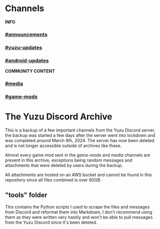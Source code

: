 # Channels
**INFO**
### [#announcements](announcements.md)
### [#yuzu-updates](yuzu-updates.md)
### [#android-updates](android-updates.md)

**COMMUNITY CONTENT**
### [#media](media.md)
### [#game-mods](game-mods.md)
#

# The Yuzu Discord Archive
This is a backup of a few important channels from the Yuzu Discord server, the backup was started a few days after the server went into lockdown and was completed around March 9th, 2024. The server has now been deleted and is not longer accessible outside of archives like these.

Almost every game mod sent in the *game-mods* and *media* channels are present in this archive, exceptions being random messages and attachments that were deleted by users during the backup.

All attachments are hosted on an AWS bucket and cannot be found in this repository since all files combined is over 60GB.

## "tools" folder
This contains the Python scripts I used to scrape the files and messages from Discord and reformat them into Markdown, I don't recommend using them as they were written very hastily and won't be able to pull messages from the Yuzu Discord since it's been deleted.
